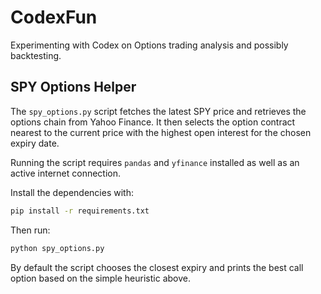 # CodexFun

Experimenting with Codex on Options trading analysis and possibly backtesting.

## SPY Options Helper

The `spy_options.py` script fetches the latest SPY price and retrieves the
options chain from Yahoo Finance. It then selects the option contract
nearest to the current price with the highest open interest for the chosen
expiry date.

Running the script requires `pandas` and `yfinance` installed as well as an
active internet connection.

Install the dependencies with:

```bash
pip install -r requirements.txt
```

Then run:

```bash
python spy_options.py
```

By default the script chooses the closest expiry and prints the best call
option based on the simple heuristic above.
